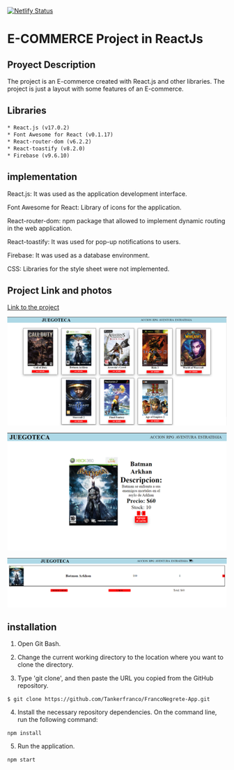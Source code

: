 [![Netlify Status](https://api.netlify.com/api/v1/badges/2de0f80c-78cd-43fd-9d40-621bcac1210f/deploy-status)](https://app.netlify.com/sites/courageous-creponne-a0de0c/deploys)

# E-COMMERCE Project in ReactJs

## Proyect Description

The project is an E-commerce created with React.js and other libraries. The project is just a layout with some features of an E-commerce.

## Libraries

    * React.js (v17.0.2)
    * Font Awesome for React (v0.1.17)
    * React-router-dom (v6.2.2)
    * React-toastify (v8.2.0)
    * Firebase (v9.6.10)

## implementation
React.js: It was used as the application development interface.

Font Awesome for React: Library of icons for the application.

React-router-dom: npm package that allowed to implement dynamic routing in the web application.

React-toastify: It was used for pop-up notifications to users.

Firebase: It was used as a database environment.

CSS: Libraries for the style sheet were not implemented.

## Project Link and photos
[Link to the project](https://courageous-creponne-a0de0c.netlify.app/)

![Imagen](./public/Catalogo.png)

![Imagen](./public/Descripcion.png)

![Imagen](./public/carrito.png)

## installation

1. Open Git Bash.

2. Change the current working directory to the location where you want to clone the directory.

3. Type 'git clone', and then paste the URL you copied from the GitHub repository.
~~~
$ git clone https://github.com/Tankerfranco/FrancoNegrete-App.git
~~~

4. Install the necessary repository dependencies. On the command line, run the following command:
~~~
npm install
~~~

5. Run the application.
~~~
npm start
~~~
  
